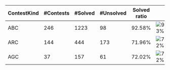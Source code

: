 | ContestKind | #Contests | #Solved | #Unsolved | Solved ratio | |
| - | - | - | - | - | - |
| ABC | 246 | 1223 | 98 | 92.58% | ![93%](https://progress-bar.dev/93?title=Solved) |
| ARC | 144 | 444 | 173 | 71.96% | ![72%](https://progress-bar.dev/72?title=Solved) |
| AGC | 37 | 157 | 61 | 72.02% | ![72%](https://progress-bar.dev/72?title=Solved) |
